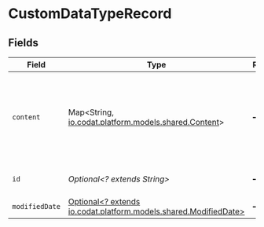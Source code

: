 # CustomDataTypeRecord


## Fields

| Field                                                                                                   | Type                                                                                                    | Required                                                                                                | Description                                                                                             |
| ------------------------------------------------------------------------------------------------------- | ------------------------------------------------------------------------------------------------------- | ------------------------------------------------------------------------------------------------------- | ------------------------------------------------------------------------------------------------------- |
| `content`                                                                                               | Map<String, [io.codat.platform.models.shared.Content](../../models/shared/Content.md)>                  | :heavy_minus_sign:                                                                                      | Values from the source system for the properties defined in the custom data type configuration.         |
| `id`                                                                                                    | *Optional<? extends String>*                                                                            | :heavy_minus_sign:                                                                                      | Unique identifier of the record.                                                                        |
| `modifiedDate`                                                                                          | [Optional<? extends io.codat.platform.models.shared.ModifiedDate>](../../models/shared/ModifiedDate.md) | :heavy_minus_sign:                                                                                      | N/A                                                                                                     |